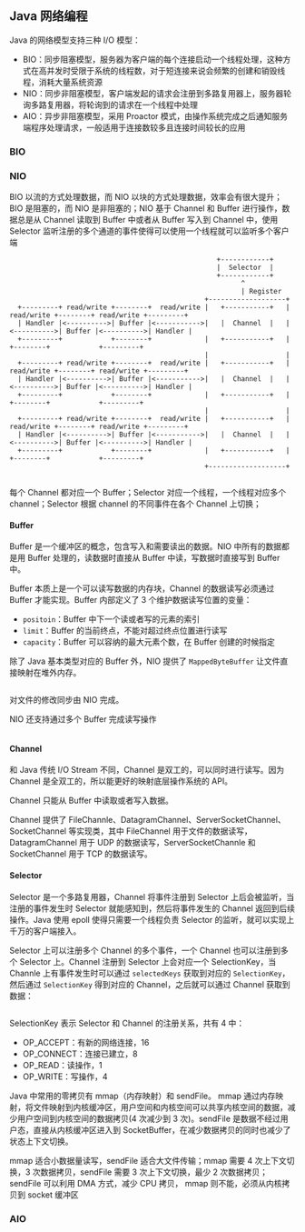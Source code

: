 ## Java 网络编程

Java 的网络模型支持三种 I/O 模型：
- BIO：同步阻塞模型，服务器为客户端的每个连接启动一个线程处理，这种方式在高并发时受限于系统的线程数，对于短连接来说会频繁的创建和销毁线程，消耗大量系统资源
- NIO：同步非阻塞模型，客户端发起的请求会注册到多路复用器上，服务器轮询多路复用器，将轮询到的请求在一个线程中处理
- AIO：异步非阻塞模型，采用 Proactor 模式，由操作系统完成之后通知服务端程序处理请求，一般适用于连接数较多且连接时间较长的应用


### BIO


### NIO

BIO 以流的方式处理数据，而 NIO 以块的方式处理数据，效率会有很大提升；BIO 是阻塞的，而 NIO 是非阻塞的；NIO 基于 Channel 和 Buffer 进行操作，数据总是从 Channel 读取到 Buffer 中或者从 Buffer 写入到 Channel 中，使用 Selector 监听注册的多个通道的事件使得可以使用一个线程就可以监听多个客户端

```
                                                   +------------+
                                                   |  Selector  |
                                                   +------------+
                                                         ^
                                                         | Register
                                                +-------------------+
  +---------+ read/write +--------+  read/write |   +-----------+   | read/write +--------+ read/write +---------+
  | Handler |<---------->| Buffer |<----------->|   |  Channel  |   |<---------->| Buffer |<---------->| Handler |
  +---------+            +--------+             |   +-----------+   |            +--------+            +---------+
                                                |                   |
  +---------+ read/write +--------+  read/write |   +-----------+   | read/write +--------+ read/write +---------+
  | Handler |<---------->| Buffer |<----------->|   |  Channel  |   |<---------->| Buffer |<---------->| Handler |
  +---------+            +--------+             |   +-----------+   |            +--------+            +---------+
                                                |                   |
  +---------+ read/write +--------+  read/write |   +-----------+   | read/write +--------+ read/write +---------+
  | Handler |<---------->| Buffer |<----------->|   |  Channel  |   |<---------->| Buffer |<---------->| Handler |
  +---------+            +--------+             |   +-----------+   |            +--------+            +---------+
                                                +-------------------+


```
每个 Channel 都对应一个 Buffer；Selector 对应一个线程，一个线程对应多个 channel；Selector 根据 channel 的不同事件在各个 Channel 上切换；

#### Buffer

Buffer 是一个缓冲区的概念，包含写入和需要读出的数据。NIO 中所有的数据都是用 Buffer 处理的，读数据时直接从 Buffer 中读，写数据时直接写到 Buffer 中。

Buffer 本质上是一个可以读写数据的内存块，Channel 的数据读写必须通过 Buffer 才能实现。Buffer 内部定义了 3 个维护数据读写位置的变量：
- ```positoin```：Buffer 中下一个读或者写的元素的索引
- ```limit```：Buffer 的当前终点，不能对超过终点位置进行读写
- ```capacity```：Buffer 可以容纳的最大元素个数，在 Buffer 创建的时候指定

除了 Java 基本类型对应的 Buffer 外，NIO 提供了 ```MappedByteBuffer``` 让文件直接映射在堆外内存。
```java
```

对文件的修改同步由  NIO 完成。

NIO 还支持通过多个 Buffer 完成读写操作
```java
```

#### Channel

和 Java 传统 I/O Stream 不同，Channel 是双工的，可以同时进行读写。因为 Channel 是全双工的，所以能更好的映射底层操作系统的 API。

Channel 只能从 Buffer 中读取或者写入数据。

Channel 提供了 FileChannle、DatagramChannel、ServerSocketChannel、SocketChannel 等实现类，其中 FileChannel 用于文件的数据读写，DatagramChannel 用于 UDP 的数据读写，ServerSocketChannle 和 SocketChannel 用于 TCP 的数据读写。


#### Selector

Selector 是一个多路复用器，Channel 将事件注册到 Selector 上后会被监听，当注册的事件发生时 Selector 就能感知到，然后将事件发生的 Channel 返回到后续操作。Java 使用 epoll 使得只需要一个线程负责 Selector 的监听，就可以实现上千万的客户端接入。

Selector 上可以注册多个 Channel 的多个事件，一个 Channel 也可以注册到多个 Selector 上。Channel 注册到 Selector 上会对应一个 SelectionKey，当 Channle 上有事件发生时可以通过 ```selectedKeys``` 获取到对应的 ```SelectionKey```，然后通过 ```SelectionKey``` 得到对应的 Channel，之后就可以通过 Channel 获取到数据：
```java
```

SelectionKey 表示 Selector 和 Channel 的注册关系，共有 4 中：
- OP_ACCEPT：有新的网络连接，16
- OP_CONNECT：连接已建立，8
- OP_READ：读操作，1
- OP_WRITE：写操作，4

Java 中常用的零拷贝有 mmap（内存映射）和 sendFile。 mmap 通过内存映射，将文件映射到内核缓冲区，用户空间和内核空间可以共享内核空间的数据，减少用户空间到内核空间的数据拷贝(4 次减少到 3 次)。sendFile 是数据不经过用户态，直接从内核缓冲区进入到 SocketBuffer，在减少数据拷贝的同时也减少了状态上下文切换。

mmap 适合小数据量读写，sendFile 适合大文件传输；mmap 需要 4 次上下文切换，3 次数据拷贝，sendFile 需要 3 次上下文切换，最少 2 次数据拷贝；sendFile 可以利用 DMA 方式，减少 CPU 拷贝， mmap 则不能，必须从内核拷贝到 socket 缓冲区

### AIO
